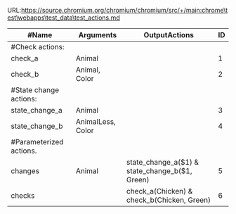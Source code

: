 URL:https://source.chromium.org/chromium/chromium/src/+/main:chrome\test\webapps\test_data\test_actions.md

| #Name | Arguments | OutputActions | ID | 
| --- | --- | --- | --- |
| #Check actions: |
| check_a | Animal |  | 1 |  | 
| check_b | Animal, Color |  | 2 |  | 
| #State change actions: |
| state_change_a | Animal |  | 3 |  | 
| state_change_b | AnimalLess, Color |  | 4 |  | 
| #Parameterized actions. |
| changes | Animal | state_change_a($1) & state_change_b($1, Green) | 5 |  | 
| checks |  | check_a(Chicken) & check_b(Chicken, Green) | 6 |  | 
